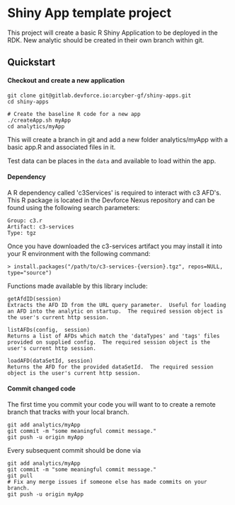 Shiny App template project
===

This project will create a basic R Shiny Application to be deployed in the RDK.
New analytic should be created in their own branch within git.



Quickstart
---

#### Checkout and create a new application

```
git clone git@gitlab.devforce.io:arcyber-gf/shiny-apps.git
cd shiny-apps

# Create the baseline R code for a new app
./createApp.sh myApp
cd analytics/myApp
```


This will create a branch in git and add a new folder analytics/myApp with a basic app.R and associated files in it.

Test data can be places in the `data` and available to load within the app.


#### Dependency

A R dependency called 'c3Services' is required to interact with c3 AFD's.  This R package is located in the Devforce Nexus repository and can be found using the following search parameters:

```
Group: c3.r
Artifact: c3-services
Type: tgz
```

Once you have downloaded the c3-services artifact you may install it into your R environment with the following command:

```
> install.packages("/path/to/c3-services-{version}.tgz", repos=NULL, type="source")
```

Functions made available by this library include:
```
getAfdID(session)
Extracts the AFD ID from the URL query parameter.  Useful for loading an AFD into the analytic on startup.  The required session object is the user's current http session.

listAFDs(config,  session)
Returns a list of AFDs which match the 'dataTypes' and 'tags' files provided on supplied config.  The required session object is the user's current http session.

loadAFD(dataSetId, session)
Returns the AFD for the provided dataSetId.  The required session object is the user's current http session.
```

#### Commit changed code

The first time you commit your code you will want to to create a remote branch that tracks with your local branch.

```
git add analytics/myApp
git commit -m "some meaningful commit message."
git push -u origin myApp
```


Every subsequent commit should be done via

```
git add analytics/myApp
git commit -m "some meaningful commit message."
git pull
# Fix any merge issues if someone else has made commits on your branch.
git push -u origin myApp
```
